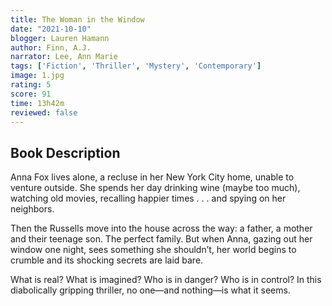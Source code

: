 ```yaml
---
title: The Woman in the Window
date: "2021-10-10"
blogger: Lauren Hamann
author: Finn, A.J.
narrator: Lee, Ann Marie
tags: ['Fiction', 'Thriller', 'Mystery', 'Contemporary']
image: 1.jpg
rating: 5
score: 91
time: 13h42m
reviewed: false
---
```



## Book Description

Anna Fox lives alone, a recluse in her New York City home, unable to venture outside. She spends her day drinking wine (maybe too much), watching old movies, recalling happier times . . . and spying on her neighbors.

Then the Russells move into the house across the way: a father, a mother and their teenage son. The perfect family. But when Anna, gazing out her window one night, sees something she shouldn’t, her world begins to crumble and its shocking secrets are laid bare.

What is real? What is imagined? Who is in danger? Who is in control? In this diabolically gripping thriller, no one—and nothing—is what it seems.